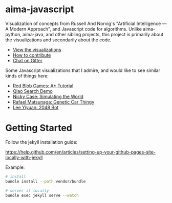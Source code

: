 # aima-javascript

Visualization of concepts from Russell And Norvig's "Artificial Intelligence — A Modern Approach", and Javascript code for algorithms. Unlike aima-python, aima-java, and other sibling projects, this project is primarily about the visualizations and secondarily about the code.

- [View the visualizations](http://aimacode.github.io/aima-javascript/)
- [How to contribute](https://github.com/aimacode/aima-javascript/wiki/How-to-Contribute)
- [Chat on Gitter](https://gitter.im/aimacode/Lobby)

Some Javascript visualizations that I admire, and would like to see similar kinds of things here:

- [Red Blob Games: A* Tutorial](http://www.redblobgames.com/pathfinding/a-star/introduction.html)
- [Qiao Search Demo](https://qiao.github.io/PathFinding.js/visual/)
- [Nicky Case: Simulating the World](http://ncase.me/simulating/)
- [Rafael Matsunaga: Genetic Car Thingy](http://rednuht.org/genetic_cars_2/)
- [Lee Yiyuan: 2048 Bot](http://leeyiyuan.github.io/2048ai/)

# Getting Started

Follow the jekyll installation guide:

https://help.github.com/en/articles/setting-up-your-github-pages-site-locally-with-jekyll

Example:

```bash
# install
bundle install --path vendor/bundle

# server it locally
bundle exec jekyll serve --watch
```
